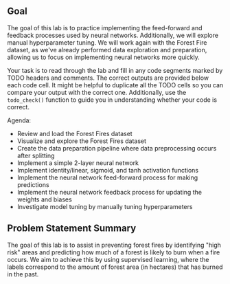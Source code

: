## Goal
The goal of this lab is to practice implementing the feed-forward and feedback processes used by neural networks. Additionally, we will explore manual hyperparameter tuning. We will work again with the Forest Fire dataset, as we've already performed data exploration and preparation, allowing us to focus on implementing neural networks more quickly.

Your task is to read through the lab and fill in any code segments marked by TODO headers and comments. The correct outputs are provided below each code cell. It might be helpful to duplicate all the TODO cells so you can compare your output with the correct one. Additionally, use the `todo_check()` function to guide you in understanding whether your code is correct.

Agenda:
- Review and load the Forest Fires dataset
- Visualize and explore the Forest Fires dataset
- Create the data preparation pipeline where data preprocessing occurs after splitting
- Implement a simple 2-layer neural network
- Implement identity/linear, sigmoid, and tanh activation functions
- Implement the neural network feed-forward process for making predictions
- Implement the neural network feedback process for updating the weights and biases
- Investigate model tuning by manually tuning hyperparameters

## Problem Statement Summary
The goal of this lab is to assist in preventing forest fires by identifying "high risk" areas and predicting how much of a forest is likely to burn when a fire occurs. We aim to achieve this by using supervised learning, where the labels correspond to the amount of forest area (in hectares) that has burned in the past.

